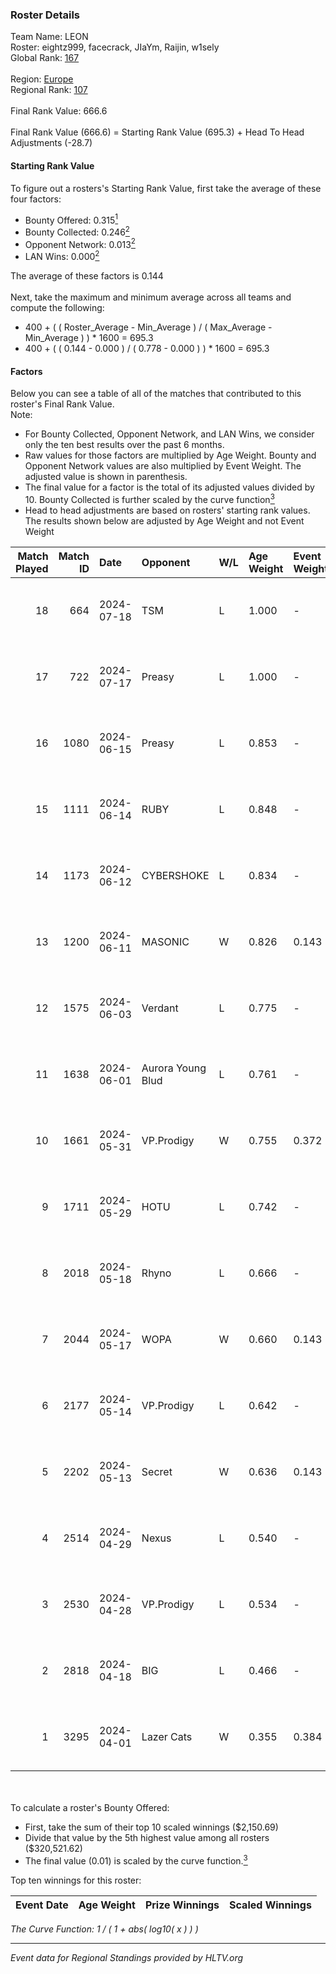 ### Roster Details<br />
Team Name: LEON<br />
Roster: eightz999, facecrack, JIaYm, Raijin, w1sely<br />
Global Rank: [167](../standings_global.md)<br />
<br />
Region: [Europe]( ../standings_europe.md)<br />
Regional Rank: [107]( ../standings_europe.md)<br />
<br />
Final Rank Value:  666.6<br />
<br />
Final Rank Value (666.6) = Starting Rank Value (695.3) + Head To Head Adjustments (-28.7)<br />

#### Starting Rank Value<br />
To figure out a rosters's Starting Rank Value, first take the average of these four factors:<br />
- Bounty Offered: 0.315[<sup>1</sup>](#table2)
- Bounty Collected: 0.246[<sup>2</sup>](#table1)
- Opponent Network: 0.013[<sup>2</sup>](#table1)
- LAN Wins: 0.000[<sup>2</sup>](#table1)

The average of these factors is 0.144<br />
<br />
Next, take the maximum and minimum average across all teams and compute the following:<br />
- 400 + ( ( Roster_Average - Min_Average ) / ( Max_Average - Min_Average ) ) * 1600 = 695.3
- 400 + ( ( 0.144 - 0.000 ) / ( 0.778 - 0.000 ) ) * 1600 = 695.3


#### Factors<br />
Below you can see a table of all of the matches that contributed to this roster's Final Rank Value.<br />
Note:<br />

- For Bounty Collected, Opponent Network, and LAN Wins, we consider only the ten best results over the past 6 months.
- Raw values for those factors are multiplied by Age Weight. Bounty and Opponent Network values are also multiplied by Event Weight. The adjusted value is shown in parenthesis.
- The final value for a factor is the total of its adjusted values divided by 10. Bounty Collected is further scaled by the curve function[<sup>3</sup>](#curveFunction)
- Head to head adjustments are based on rosters' starting rank values. The results shown below are adjusted by Age Weight and not Event Weight
<span id="table1"></span><br />


| Match Played | Match ID | Date       | Opponent          | W/L | Age Weight | Event Weight | Bounty Collected | Opponent Network | LAN Wins  | H2H Adj. | Roster                                      |
| -: | -: | :- | :- | :- | :- | :- | :- | :- | :- | -: | :- |
|           18 |      664 | 2024-07-18 | TSM               | L   | 1.000      | -            | -                | -                | -         |    -3.24 | eightz999, facecrack, JIaYm, Raijin, w1sely |
|           17 |      722 | 2024-07-17 | Preasy            | L   | 1.000      | -            | -                | -                | -         |   -11.07 | eightz999, facecrack, JIaYm, Raijin, w1sely |
|           16 |     1080 | 2024-06-15 | Preasy            | L   | 0.853      | -            | -                | -                | -         |    -9.58 | eightz999, facecrack, JIaYm, Raijin, w1sely |
|           15 |     1111 | 2024-06-14 | RUBY              | L   | 0.848      | -            | -                | -                | -         |    -6.14 | eightz999, facecrack, JIaYm, Raijin, w1sely |
|           14 |     1173 | 2024-06-12 | CYBERSHOKE        | L   | 0.834      | -            | -                | -                | -         |    -6.79 | eightz999, facecrack, JIaYm, Raijin, w1sely |
|           13 |     1200 | 2024-06-11 | MASONIC           | W   | 0.826      | 0.143        | 0.009 (0.001)    | 0.081 (0.010)    | 0 (0.000) |    15.62 | eightz999, facecrack, JIaYm, Raijin, w1sely |
|           12 |     1575 | 2024-06-03 | Verdant           | L   | 0.775      | -            | -                | -                | -         |    -5.56 | eightz999, facecrack, JIaYm, Raijin, w1sely |
|           11 |     1638 | 2024-06-01 | Aurora Young Blud | L   | 0.761      | -            | -                | -                | -         |    -7.20 | eightz999, facecrack, JIaYm, Raijin, w1sely |
|           10 |     1661 | 2024-05-31 | VP.Prodigy        | W   | 0.755      | 0.372        | 0.025 (0.007)    | 0.383 (0.108)    | 0 (0.000) |    18.63 | eightz999, facecrack, JIaYm, Raijin, w1sely |
|            9 |     1711 | 2024-05-29 | HOTU              | L   | 0.742      | -            | -                | -                | -         |   -12.10 | eightz999, facecrack, JIaYm, Raijin, w1sely |
|            8 |     2018 | 2024-05-18 | Rhyno             | L   | 0.666      | -            | -                | -                | -         |    -3.55 | eightz999, facecrack, JIaYm, Raijin, w1sely |
|            7 |     2044 | 2024-05-17 | WOPA              | W   | 0.660      | 0.143        | 0.001 (0.000)    | 0.121 (0.011)    | 0 (0.000) |     8.43 | eightz999, facecrack, JIaYm, Raijin, w1sely |
|            6 |     2177 | 2024-05-14 | VP.Prodigy        | L   | 0.642      | -            | -                | -                | -         |    -5.38 | eightz999, facecrack, JIaYm, Raijin, w1sely |
|            5 |     2202 | 2024-05-13 | Secret            | W   | 0.636      | 0.143        | 0.000 (0.000)    | 0.055 (0.005)    | 0 (0.000) |     6.18 | eightz999, facecrack, JIaYm, Raijin, w1sely |
|            4 |     2514 | 2024-04-29 | Nexus             | L   | 0.540      | -            | -                | -                | -         |    -5.11 | eightz999, facecrack, JIaYm, Raijin, w1sely |
|            3 |     2530 | 2024-04-28 | VP.Prodigy        | L   | 0.534      | -            | -                | -                | -         |    -4.64 | eightz999, facecrack, JIaYm, Raijin, w1sely |
|            2 |     2818 | 2024-04-18 | BIG               | L   | 0.466      | -            | -                | -                | -         |    -0.51 | eightz999, facecrack, JIaYm, Raijin, w1sely |
|            1 |     3295 | 2024-04-01 | Lazer Cats        | W   | 0.355      | 0.384        | 0.002 (0.000)    | 0.000 (0.000)    | 0 (0.000) |     3.26 | eightz999, facecrack, JIaYm, Raijin, w1sely |

<br />
<span id="table2"></span><br />
To calculate a roster's Bounty Offered:<br />

- First, take the sum of their top 10 scaled winnings ($2,150.69)
- Divide that value by the 5th highest value among all rosters ($320,521.62)
- The final value (0.01) is scaled by the curve function.[<sup>3</sup>](#curveFunction)

Top ten winnings for this roster:<br />

| Event Date | Age Weight | Prize Winnings | Scaled Winnings |
| :- | -: | :- | :- |


<span id="curveFunction"></span>_The Curve Function: 1 / ( 1 + abs( log10( x ) ) )_<br />

---
_Event data for Regional Standings provided by HLTV.org_<br />
